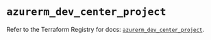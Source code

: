 # `azurerm_dev_center_project`

Refer to the Terraform Registry for docs: [`azurerm_dev_center_project`](https://registry.terraform.io/providers/hashicorp/azurerm/3.103.1/docs/resources/dev_center_project).
